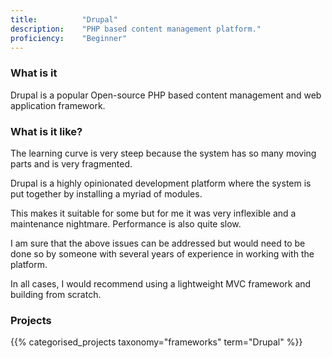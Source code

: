 ```yaml
---
title: 			"Drupal"
description: 	"PHP based content management platform."
proficiency:	"Beginner"
---
```


### What is it
Drupal is a popular Open-source PHP based content management and web application framework.

### What is it like?
The learning curve is very steep because the system has so many moving parts and is very fragmented.

Drupal is a highly opinionated development platform where the system is put together by installing a myriad of modules. 

This makes it suitable for some but for me it was very inflexible and a maintenance nightmare. Performance is also quite slow.

I am sure that the above issues can be addressed but would need to be done so by someone with several years of experience in working with the platform.

In all cases, I would recommend using a lightweight MVC framework and building from scratch.

### Projects
{{% categorised_projects taxonomy="frameworks" term="Drupal" %}}